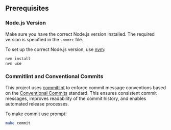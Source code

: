 ## Prerequisites

### Node.js Version
Make sure you have the correct Node.js version installed. The required version is specified in the `.nvmrc` file.

To set up the correct Node.js version, use [nvm](https://github.com/nvm-sh/nvm):
```bash
nvm install
nvm use
```

### Commitlint and Conventional Commits

This project uses [commitlint](https://commitlint.js.org/) to enforce commit message conventions based on the [Conventional Commits](https://www.conventionalcommits.org/en/v1.0.0/) standard. This ensures consistent commit messages, improves readability of the commit history, and enables automated release processes.

To make commit use prompt:
```bash
make commit
```